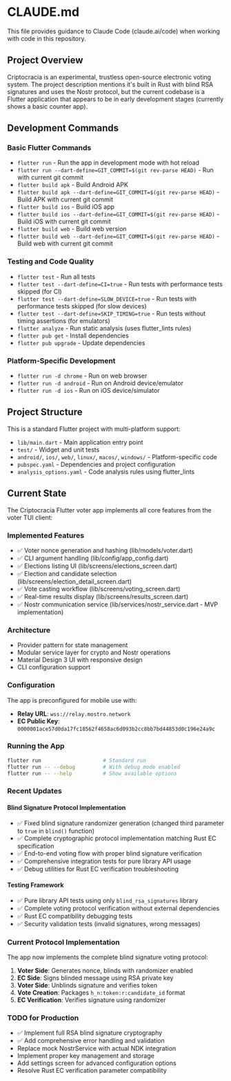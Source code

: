 # CLAUDE.md

This file provides guidance to Claude Code (claude.ai/code) when working with code in this repository.

## Project Overview

Criptocracia is an experimental, trustless open-source electronic voting system. The project description mentions it's built in Rust with blind RSA signatures and uses the Nostr protocol, but the current codebase is a Flutter application that appears to be in early development stages (currently shows a basic counter app).

## Development Commands

### Basic Flutter Commands
- `flutter run` - Run the app in development mode with hot reload
- `flutter run --dart-define=GIT_COMMIT=$(git rev-parse HEAD)` - Run with current git commit
- `flutter build apk` - Build Android APK
- `flutter build apk --dart-define=GIT_COMMIT=$(git rev-parse HEAD)` - Build APK with current git commit
- `flutter build ios` - Build iOS app
- `flutter build ios --dart-define=GIT_COMMIT=$(git rev-parse HEAD)` - Build iOS with current git commit
- `flutter build web` - Build web version
- `flutter build web --dart-define=GIT_COMMIT=$(git rev-parse HEAD)` - Build web with current git commit

### Testing and Code Quality
- `flutter test` - Run all tests
- `flutter test --dart-define=CI=true` - Run tests with performance tests skipped (for CI)
- `flutter test --dart-define=SLOW_DEVICE=true` - Run tests with performance tests skipped (for slow devices)
- `flutter test --dart-define=SKIP_TIMING=true` - Run tests without timing assertions (for emulators)
- `flutter analyze` - Run static analysis (uses flutter_lints rules)
- `flutter pub get` - Install dependencies
- `flutter pub upgrade` - Update dependencies

### Platform-Specific Development
- `flutter run -d chrome` - Run on web browser
- `flutter run -d android` - Run on Android device/emulator
- `flutter run -d ios` - Run on iOS device/simulator

## Project Structure

This is a standard Flutter project with multi-platform support:
- `lib/main.dart` - Main application entry point
- `test/` - Widget and unit tests
- `android/`, `ios/`, `web/`, `linux/`, `macos/`, `windows/` - Platform-specific code
- `pubspec.yaml` - Dependencies and project configuration
- `analysis_options.yaml` - Code analysis rules using flutter_lints

## Current State

The Criptocracia Flutter voter app implements all core features from the voter TUI client:

### Implemented Features
- ✅ Voter nonce generation and hashing (lib/models/voter.dart)
- ✅ CLI argument handling (lib/config/app_config.dart)
- ✅ Elections listing UI (lib/screens/elections_screen.dart)
- ✅ Election and candidate selection (lib/screens/election_detail_screen.dart)
- ✅ Vote casting workflow (lib/screens/voting_screen.dart)
- ✅ Real-time results display (lib/screens/results_screen.dart)
- ✅ Nostr communication service (lib/services/nostr_service.dart - MVP implementation)

### Architecture
- Provider pattern for state management
- Modular service layer for crypto and Nostr operations
- Material Design 3 UI with responsive design
- CLI configuration support

### Configuration
The app is preconfigured for mobile use with:
- **Relay URL**: `wss://relay.mostro.network`
- **EC Public Key**: `0000001ace57d0da17fc18562f4658ac6d093b2cc8bb7bd44853d0c196e24a9c`

### Running the App
```bash
flutter run                    # Standard run
flutter run -- --debug         # With debug mode enabled
flutter run -- --help          # Show available options
```

### Recent Updates

#### Blind Signature Protocol Implementation
- ✅ Fixed blind signature randomizer generation (changed third parameter to `true` in `blind()` function)
- ✅ Complete cryptographic protocol implementation matching Rust EC specification
- ✅ End-to-end voting flow with proper blind signature verification
- ✅ Comprehensive integration tests for pure library API usage
- ✅ Debug utilities for Rust EC verification troubleshooting

#### Testing Framework
- ✅ Pure library API tests using only `blind_rsa_signatures` library
- ✅ Complete voting protocol verification without external dependencies
- ✅ Rust EC compatibility debugging tests
- ✅ Security validation tests (invalid signatures, wrong messages)

### Current Protocol Implementation

The app now implements the complete blind signature voting protocol:

1. **Voter Side**: Generates nonce, blinds with randomizer enabled
2. **EC Side**: Signs blinded message using RSA private key  
3. **Voter Side**: Unblinds signature and verifies token
4. **Vote Creation**: Packages `h_n:token:r:candidate_id` format
5. **EC Verification**: Verifies signature using randomizer

### TODO for Production
- ✅ Implement full RSA blind signature cryptography
- ✅ Add comprehensive error handling and validation
- Replace mock NostrService with actual NDK integration
- Implement proper key management and storage
- Add settings screen for advanced configuration options
- Resolve Rust EC verification parameter compatibility

